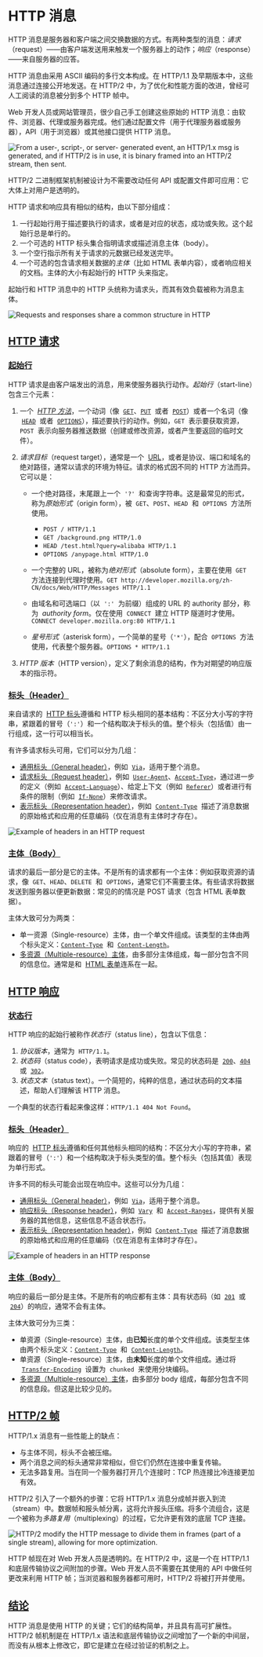 # HTTP 消息

HTTP 消息是服务器和客户端之间交换数据的方式。有两种类型的消息：_请求_（request）——由客户端发送用来触发一个服务器上的动作；_响应_（response）——来自服务器的应答。

HTTP 消息由采用 ASCII 编码的多行文本构成。在 HTTP/1.1 及早期版本中，这些消息通过连接公开地发送。在 HTTP/2 中，为了优化和性能方面的改进，曾经可人工阅读的消息被分到多个 HTTP 帧中。

Web 开发人员或网站管理员，很少自己手工创建这些原始的 HTTP 消息：由软件、浏览器、代理或服务器完成。他们通过配置文件（用于代理服务器或服务器），API（用于浏览器）或其他接口提供 HTTP 消息。

![From a user-, script-, or server- generated event, an HTTP/1.x msg is generated, and if HTTP/2 is in use, it is binary framed into an HTTP/2 stream, then sent.](https://p3-juejin.byteimg.com/tos-cn-i-k3u1fbpfcp/f6edfb4356ef4d80bedb6eb2e367c0fb~tplv-k3u1fbpfcp-jj-mark:0:0:0:0:q75.image#?w=1174&h=538&s=16651&e=png&a=1&b=69a1e0)

HTTP/2 二进制框架机制被设计为不需要改动任何 API 或配置文件即可应用：它大体上对用户是透明的。

HTTP 请求和响应具有相似的结构，由以下部分组成：

1.  一行起始行用于描述要执行的请求，或者是对应的状态，成功或失败。这个起始行总是单行的。
1.  一个可选的 HTTP 标头集合指明请求或描述消息主体（body）。
1.  一个空行指示所有关于请求的元数据已经发送完毕。
1.  一个可选的包含请求相关数据的*主体*（比如 HTML 表单内容），或者响应相关的文档。主体的大小有起始行的 HTTP 头来指定。

起始行和 HTTP 消息中的 HTTP 头统称为请求头，而其有效负载被称为消息主体。

![Requests and responses share a common structure in HTTP](https://p3-juejin.byteimg.com/tos-cn-i-k3u1fbpfcp/ec371d0d849446a3b6be6831bfb2a2a0~tplv-k3u1fbpfcp-jj-mark:0:0:0:0:q75.image#?w=1239&h=368&s=19403&e=png&a=1&b=fdfdfd)

## [HTTP 请求](https://developer.mozilla.org/zh-CN/docs/Web/HTTP/Messages#http_%E8%AF%B7%E6%B1%82)

### [起始行](https://developer.mozilla.org/zh-CN/docs/Web/HTTP/Messages#%E8%B5%B7%E5%A7%8B%E8%A1%8C)

HTTP 请求是由客户端发出的消息，用来使服务器执行动作。_起始行_（start-line）包含三个元素：

1.  一个  *[HTTP 方法](https://developer.mozilla.org/zh-CN/docs/Web/HTTP/Methods)*，一个动词（像  [`GET`](https://developer.mozilla.org/zh-CN/docs/Web/HTTP/Methods/GET)、[`PUT`](https://developer.mozilla.org/zh-CN/docs/Web/HTTP/Methods/PUT)  或者  [`POST`](https://developer.mozilla.org/zh-CN/docs/Web/HTTP/Methods/POST)）或者一个名词（像  [`HEAD`](https://developer.mozilla.org/zh-CN/docs/Web/HTTP/Methods/HEAD)  或者  [`OPTIONS`](https://developer.mozilla.org/zh-CN/docs/Web/HTTP/Methods/OPTIONS)），描述要执行的动作。例如，`GET`  表示要获取资源，`POST`  表示向服务器推送数据（创建或修改资源，或者产生要返回的临时文件）。

1.  _请求目标_（request target），通常是一个  [URL](https://developer.mozilla.org/zh-CN/docs/Glossary/URL)，或者是协议、端口和域名的绝对路径，通常以请求的环境为特征。请求的格式因不同的 HTTP 方法而异。它可以是：

    - 一个绝对路径，末尾跟上一个  `'?'`  和查询字符串。这是最常见的形式，称为*原始形式*（origin form），被  `GET`、`POST`、`HEAD`  和  `OPTIONS`  方法所使用。

      - `POST / HTTP/1.1`
      - `GET /background.png HTTP/1.0`
      - `HEAD /test.html?query=alibaba HTTP/1.1`
      - `OPTIONS /anypage.html HTTP/1.0`

    - 一个完整的 URL，被称为*绝对形式*（absolute form），主要在使用  `GET`  方法连接到代理时使用。`GET http://developer.mozilla.org/zh-CN/docs/Web/HTTP/Messages HTTP/1.1`

    - 由域名和可选端口（以  `':'`  为前缀）组成的 URL 的 authority 部分，称为  *authority form*。仅在使用  `CONNECT`  建立 HTTP 隧道时才使用。`CONNECT developer.mozilla.org:80 HTTP/1.1`

    - _星号形式_（asterisk form），一个简单的星号（`'*'`），配合  `OPTIONS`  方法使用，代表整个服务器。`OPTIONS * HTTP/1.1`

1.  _HTTP 版本_（HTTP version），定义了剩余消息的结构，作为对期望的响应版本的指示符。

### [标头（Header）](https://developer.mozilla.org/zh-CN/docs/Web/HTTP/Messages#%E6%A0%87%E5%A4%B4%EF%BC%88header%EF%BC%89)

来自请求的  [HTTP 标头](https://developer.mozilla.org/zh-CN/docs/Web/HTTP/Headers)遵循和 HTTP 标头相同的基本结构：不区分大小写的字符串，紧跟着的冒号（`':'`）和一个结构取决于标头的值。整个标头（包括值）由一行组成，这一行可以相当长。

有许多请求标头可用，它们可以分为几组：

- [通用标头（General header）](https://developer.mozilla.org/zh-CN/docs/Glossary/General_header)，例如  [`Via`](https://developer.mozilla.org/zh-CN/docs/Web/HTTP/Headers/Via)，适用于整个消息。
- [请求标头（Request header）](https://developer.mozilla.org/zh-CN/docs/Glossary/Request_header)，例如  [`User-Agent`](https://developer.mozilla.org/zh-CN/docs/Web/HTTP/Headers/User-Agent)、[`Accept-Type`](https://developer.mozilla.org/zh-CN/docs/Web/HTTP/Headers/Accept-Type "This is a link to an unwritten page")，通过进一步的定义（例如  [`Accept-Language`](https://developer.mozilla.org/zh-CN/docs/Web/HTTP/Headers/Accept-Language)）、给定上下文（例如  [`Referer`](https://developer.mozilla.org/zh-CN/docs/Web/HTTP/Headers/Referer)）或者进行有条件的限制（例如  [`If-None`](https://developer.mozilla.org/zh-CN/docs/Web/HTTP/Headers/If-None "This is a link to an unwritten page")）来修改请求。
- [表示标头（Representation header）](https://developer.mozilla.org/zh-CN/docs/Glossary/Representation_header)，例如  [`Content-Type`](https://developer.mozilla.org/zh-CN/docs/Web/HTTP/Headers/Content-Type)  描述了消息数据的原始格式和应用的任意编码（仅在消息有主体时才存在）。

![Example of headers in an HTTP request](https://p3-juejin.byteimg.com/tos-cn-i-k3u1fbpfcp/e23bb329fc2e4443b003ef38c71797d8~tplv-k3u1fbpfcp-jj-mark:0:0:0:0:q75.image#?w=851&h=279&s=11710&e=png&b=fefefe)

### [主体（Body）](https://developer.mozilla.org/zh-CN/docs/Web/HTTP/Messages#%E4%B8%BB%E4%BD%93%EF%BC%88body%EF%BC%89)

请求的最后一部分是它的主体。不是所有的请求都有一个主体：例如获取资源的请求，像  `GET`、`HEAD`、`DELETE`  和  `OPTIONS`，通常它们不需要主体。有些请求将数据发送到服务器以便更新数据：常见的的情况是 POST 请求（包含 HTML 表单数据）。

主体大致可分为两类：

- 单一资源（Single-resource）主体，由一个单文件组成。该类型的主体由两个标头定义：[`Content-Type`](https://developer.mozilla.org/zh-CN/docs/Web/HTTP/Headers/Content-Type)  和  [`Content-Length`](https://developer.mozilla.org/zh-CN/docs/Web/HTTP/Headers/Content-Length)。
- [多资源（Multiple-resource）主体](https://developer.mozilla.org/zh-CN/docs/Web/HTTP/Basics_of_HTTP/MIME_types#multipartform-data)，由多部分主体组成，每一部分包含不同的信息位。通常是和  [HTML 表单](https://developer.mozilla.org/zh-CN/docs/Learn/Forms)连系在一起。

## [HTTP 响应](https://developer.mozilla.org/zh-CN/docs/Web/HTTP/Messages#http_%E5%93%8D%E5%BA%94)

### [状态行](https://developer.mozilla.org/zh-CN/docs/Web/HTTP/Messages#%E7%8A%B6%E6%80%81%E8%A1%8C)

HTTP 响应的起始行被称作*状态行*（status line），包含以下信息：

1.  _协议版本_，通常为  `HTTP/1.1`。
1.  _状态码_（status code），表明请求是成功或失败。常见的状态码是  [`200`](https://developer.mozilla.org/zh-CN/docs/Web/HTTP/Status/200)、[`404`](https://developer.mozilla.org/zh-CN/docs/Web/HTTP/Status/404)  或  [`302`](https://developer.mozilla.org/zh-CN/docs/Web/HTTP/Status/302)。
1.  _状态文本_（status text）。一个简短的，纯粹的信息，通过状态码的文本描述，帮助人们理解该 HTTP 消息。

一个典型的状态行看起来像这样：`HTTP/1.1 404 Not Found`。

### [标头（Header）](https://developer.mozilla.org/zh-CN/docs/Web/HTTP/Messages#%E6%A0%87%E5%A4%B4%EF%BC%88header%EF%BC%89_2)

响应的  [HTTP 标头](https://developer.mozilla.org/zh-CN/docs/Web/HTTP/Headers)遵循和任何其他标头相同的结构：不区分大小写的字符串，紧跟着的冒号（`':'`）和一个结构取决于标头类型的值。整个标头（包括其值）表现为单行形式。

许多不同的标头可能会出现在响应中。这些可以分为几组：

- [通用标头（General header）](https://developer.mozilla.org/zh-CN/docs/Glossary/General_header)，例如  [`Via`](https://developer.mozilla.org/zh-CN/docs/Web/HTTP/Headers/Via)，适用于整个消息。
- [响应标头（Response header）](https://developer.mozilla.org/zh-CN/docs/Glossary/Response_header)，例如  [`Vary`](https://developer.mozilla.org/zh-CN/docs/Web/HTTP/Headers/Vary)  和  [`Accept-Ranges`](https://developer.mozilla.org/zh-CN/docs/Web/HTTP/Headers/Accept-Ranges)，提供有关服务器的其他信息，这些信息不适合状态行。
- [表示标头（Representation header）](https://developer.mozilla.org/zh-CN/docs/Glossary/Representation_header)，例如  [`Content-Type`](https://developer.mozilla.org/zh-CN/docs/Web/HTTP/Headers/Content-Type)  描述了消息数据的原始格式和应用的任意编码（仅在消息有主体时才存在）。

![Example of headers in an HTTP response](https://p3-juejin.byteimg.com/tos-cn-i-k3u1fbpfcp/841d3074fe7b4b5ab7915e2eb1f6f199~tplv-k3u1fbpfcp-jj-mark:0:0:0:0:q75.image#?w=805&h=344&s=17478&e=png&b=ffffff)

### [主体（Body）](https://developer.mozilla.org/zh-CN/docs/Web/HTTP/Messages#%E4%B8%BB%E4%BD%93%EF%BC%88body%EF%BC%89_2)

响应的最后一部分是主体。不是所有的响应都有主体：具有状态码（如  [`201`](https://developer.mozilla.org/zh-CN/docs/Web/HTTP/Status/201)  或  [`204`](https://developer.mozilla.org/zh-CN/docs/Web/HTTP/Status/204)）的响应，通常不会有主体。

主体大致可分为三类：

- 单资源（Single-resource）主体，由**已知**长度的单个文件组成。该类型主体由两个标头定义：[`Content-Type`](https://developer.mozilla.org/zh-CN/docs/Web/HTTP/Headers/Content-Type)  和  [`Content-Length`](https://developer.mozilla.org/zh-CN/docs/Web/HTTP/Headers/Content-Length)。
- 单资源（Single-resource）主体，由**未知**长度的单个文件组成。通过将  [`Transfer-Encoding`](https://developer.mozilla.org/zh-CN/docs/Web/HTTP/Headers/Transfer-Encoding)  设置为  `chunked`  来使用分块编码。
- [多资源（Multiple-resource）主体](https://developer.mozilla.org/zh-CN/docs/Web/HTTP/Basics_of_HTTP/MIME_types#multipartform-data)，由多部分 body 组成，每部分包含不同的信息段。但这是比较少见的。

## [HTTP/2 帧](https://developer.mozilla.org/zh-CN/docs/Web/HTTP/Messages#http2_%E5%B8%A7)

HTTP/1.x 消息有一些性能上的缺点：

- 与主体不同，标头不会被压缩。
- 两个消息之间的标头通常非常相似，但它们仍然在连接中重复传输。
- 无法多路复用。当在同一个服务器打开几个连接时：TCP 热连接比冷连接更加有效。

HTTP/2 引入了一个额外的步骤：它将 HTTP/1.x 消息分成帧并嵌入到流（stream）中。数据帧和报头帧分离，这将允许报头压缩。将多个流组合，这是一个被称为*多路复用*（multiplexing）的过程，它允许更有效的底层 TCP 连接。

![HTTP/2 modify the HTTP message to divide them in frames (part of a single stream), allowing for more optimization.](https://p3-juejin.byteimg.com/tos-cn-i-k3u1fbpfcp/96759649911845298bfeb6cc9d8dcbc4~tplv-k3u1fbpfcp-jj-mark:0:0:0:0:q75.image#?w=810&h=735&s=16008&e=png&a=1&b=c9fefa)

HTTP 帧现在对 Web 开发人员是透明的。在 HTTP/2 中，这是一个在 HTTP/1.1 和底层传输协议之间附加的步骤。Web 开发人员不需要在其使用的 API 中做任何更改来利用 HTTP 帧；当浏览器和服务器都可用时，HTTP/2 将被打开并使用。

## [结论](https://developer.mozilla.org/zh-CN/docs/Web/HTTP/Messages#%E7%BB%93%E8%AE%BA)

HTTP 消息是使用 HTTP 的关键；它们的结构简单，并且具有高可扩展性。HTTP/2 帧机制是在 HTTP/1.x 语法和底层传输协议之间增加了一个新的中间层，而没有从根本上修改它，即它是建立在经过验证的机制之上。
